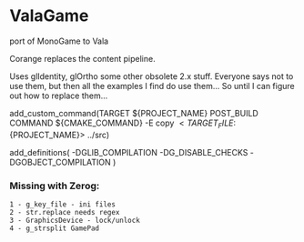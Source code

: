 # ValaGame

port of MonoGame to Vala


Corange replaces the content pipeline.

Uses glIdentity, glOrtho some other obsolete 2.x stuff. Everyone says not to use them, but then all the examples I find do use them... So until I can figure out how to replace them...

add_custom_command(TARGET ${PROJECT_NAME} 
                   POST_BUILD
                   COMMAND ${CMAKE_COMMAND} -E copy $<TARGET_FILE:${PROJECT_NAME}> ../src)

add_definitions( -DGLIB_COMPILATION -DG_DISABLE_CHECKS -DGOBJECT_COMPILATION )


### Missing with Zerog:

    1 - g_key_file - ini files
    2 - str.replace needs regex
    3 - GraphicsDevice - lock/unlock
    4 - g_strsplit GamePad